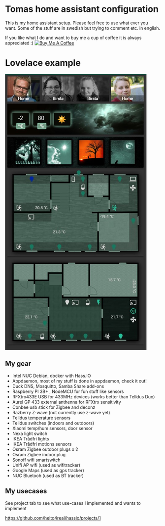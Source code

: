 # Tomas home assistant configuration
This is my home assistant setup. Please feel free to use what ever you want. Some of the stuff are in swedish but trying to comment etc. in english.

If you like what I do and want to buy me a cup of coffee it is always appreciated :)
<a href="https://www.buymeacoffee.com/ij1qXRM6E" target="_blank"><img src="https://www.buymeacoffee.com/assets/img/custom_images/orange_img.png" alt="Buy Me A Coffee" style="height: auto !important;width: auto !important;" ></a>
# Lovelace example
![lovelace](/www/example_lovelace.jpg "Lovelace example")

## My gear
- Intel NUC Debian, docker with Hass.IO
- Appdaemon, most of my stuff is done in appdaemon, check it out!
- Duck DNS, Mosquitto, Samba Share add-ons
- Raspberry PI 3B+ , NodeMCU for fun stuff like sensors
- RFXtrx433E USB for 433MHz devices (works better than Telldus Duo)
- Aurel GP 433 external anthenna for RFXtrx sensitivity
- Conbee usb stick for Zigbee and deconz
- Razberry Z-wave (not currently use z-wave yet)
- Telldus temperature sensors
- Telldus switches (indoors and outdoors)
- Xiaomi temp/hum sensors, door sensor
- Nexa light switch
- IKEA Trådfri lights 
- IKEA Trådfri motions sensors
- Osram Zigbee outdoor plugs x 2
- Osram Zigbee indoor plug
- Sonoff wifi smartswitch
- Unifi AP wifi (used as wifitracker)
- Google Maps (used as gps tracker)
- NUC Bluetooh (used as BT tracker)

## My usecases
See project tab to see what use-cases I implemented and wants to implement

https://github.com/helto4real/hassio/projects/1

